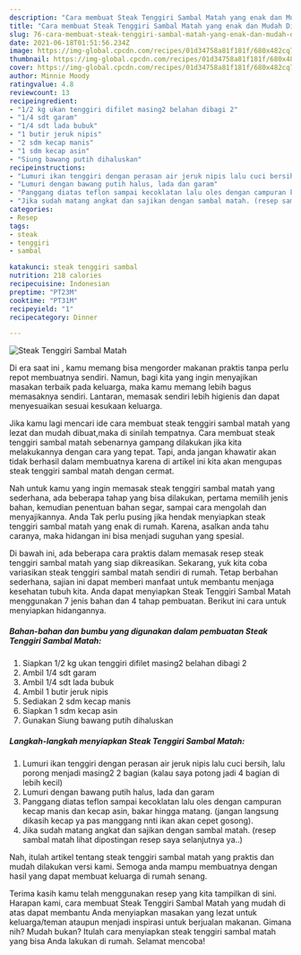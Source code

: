 ```yaml
---
description: "Cara membuat Steak Tenggiri Sambal Matah yang enak dan Mudah Dibuat"
title: "Cara membuat Steak Tenggiri Sambal Matah yang enak dan Mudah Dibuat"
slug: 76-cara-membuat-steak-tenggiri-sambal-matah-yang-enak-dan-mudah-dibuat
date: 2021-06-18T01:51:56.234Z
image: https://img-global.cpcdn.com/recipes/01d34758a81f181f/680x482cq70/steak-tenggiri-sambal-matah-foto-resep-utama.jpg
thumbnail: https://img-global.cpcdn.com/recipes/01d34758a81f181f/680x482cq70/steak-tenggiri-sambal-matah-foto-resep-utama.jpg
cover: https://img-global.cpcdn.com/recipes/01d34758a81f181f/680x482cq70/steak-tenggiri-sambal-matah-foto-resep-utama.jpg
author: Minnie Moody
ratingvalue: 4.8
reviewcount: 13
recipeingredient:
- "1/2 kg ukan tenggiri difilet masing2 belahan dibagi 2"
- "1/4 sdt garam"
- "1/4 sdt lada bubuk"
- "1 butir jeruk nipis"
- "2 sdm kecap manis"
- "1 sdm kecap asin"
- "Siung bawang putih dihaluskan"
recipeinstructions:
- "Lumuri ikan tenggiri dengan perasan air jeruk nipis lalu cuci bersih, lalu porong menjadi masing2 2 bagian (kalau saya potong jadi 4 bagian di lebih kecil)"
- "Lumuri dengan bawang putih halus, lada dan garam"
- "Panggang diatas teflon sampai kecoklatan lalu oles dengan campuran kecap manis dan kecap asin, bakar hingga matang. (jangan langsung dikasih kecap ya pas manggang nnti ikan akan cepet gosong)."
- "Jika sudah matang angkat dan sajikan dengan sambal matah. (resep sambal matah lihat dipostingan resep saya selanjutnya ya..)"
categories:
- Resep
tags:
- steak
- tenggiri
- sambal

katakunci: steak tenggiri sambal 
nutrition: 218 calories
recipecuisine: Indonesian
preptime: "PT23M"
cooktime: "PT31M"
recipeyield: "1"
recipecategory: Dinner

---
```



![Steak Tenggiri Sambal Matah](https://img-global.cpcdn.com/recipes/01d34758a81f181f/680x482cq70/steak-tenggiri-sambal-matah-foto-resep-utama.jpg)

Di era  saat ini , kamu memang bisa mengorder makanan praktis tanpa perlu repot membuatnya sendiri. Namun, bagi kita yang ingin menyajikan masakan terbaik pada keluarga, maka kamu memang lebih bagus memasaknya sendiri. Lantaran, memasak sendiri lebih higienis dan dapat menyesuaikan sesuai kesukaan keluarga.

Jika kamu lagi mencari ide cara membuat steak tenggiri sambal matah yang lezat dan mudah dibuat,maka di sinilah tempatnya. Cara membuat steak tenggiri sambal matah  sebenarnya gampang dilakukan jika kita melakukannya dengan cara yang tepat. Tapi, anda jangan khawatir akan tidak berhasil dalam membuatnya 
karena di artikel ini kita akan mengupas steak tenggiri sambal matah dengan cermat.  



Nah untuk kamu yang ingin memasak steak tenggiri sambal matah yang sederhana, ada beberapa tahap yang bisa dilakukan, pertama memilih jenis bahan, kemudian penentuan bahan segar, sampai cara mengolah dan menyajikannya. Anda Tak perlu pusing jika hendak menyiapkan steak tenggiri sambal matah yang enak di rumah. Karena, asalkan anda  tahu caranya, maka hidangan ini bisa menjadi suguhan yang spesial.

Di bawah ini, ada beberapa cara praktis  dalam memasak resep steak tenggiri sambal matah yang siap dikreasikan. Sekarang, yuk kita coba variasikan steak tenggiri sambal matah sendiri di rumah. Tetap berbahan sederhana, sajian ini dapat memberi manfaat untuk membantu menjaga kesehatan tubuh kita. Anda dapat menyiapkan Steak Tenggiri Sambal Matah menggunakan 7 jenis bahan dan 4 tahap pembuatan. Berikut ini cara untuk menyiapkan hidangannya.

<!--inarticleads1-->

##### Bahan-bahan dan bumbu yang digunakan dalam pembuatan Steak Tenggiri Sambal Matah:

1. Siapkan 1/2 kg ukan tenggiri difilet masing2 belahan dibagi 2
1. Ambil 1/4 sdt garam
1. Ambil 1/4 sdt lada bubuk
1. Ambil 1 butir jeruk nipis
1. Sediakan 2 sdm kecap manis
1. Siapkan 1 sdm kecap asin
1. Gunakan Siung bawang putih dihaluskan




<!--inarticleads2-->

##### Langkah-langkah menyiapkan Steak Tenggiri Sambal Matah:

1. Lumuri ikan tenggiri dengan perasan air jeruk nipis lalu cuci bersih, lalu porong menjadi masing2 2 bagian (kalau saya potong jadi 4 bagian di lebih kecil)
1. Lumuri dengan bawang putih halus, lada dan garam
1. Panggang diatas teflon sampai kecoklatan lalu oles dengan campuran kecap manis dan kecap asin, bakar hingga matang. (jangan langsung dikasih kecap ya pas manggang nnti ikan akan cepet gosong).
1. Jika sudah matang angkat dan sajikan dengan sambal matah. (resep sambal matah lihat dipostingan resep saya selanjutnya ya..)




Nah, itulah artikel tentang  steak tenggiri sambal matah  yang praktis dan mudah dilakukan versi kami. Semoga anda mampu membuatnya dengan hasil yang dapat membuat keluarga di rumah senang. 

Terima kasih kamu telah menggunakan resep yang kita tampilkan di sini. Harapan kami, cara membuat  Steak Tenggiri Sambal Matah yang mudah di atas dapat membantu Anda menyiapkan masakan yang lezat untuk keluarga/teman ataupun menjadi inspirasi untuk berjualan makanan. Gimana nih? Mudah bukan? Itulah cara menyiapkan steak tenggiri sambal matah yang bisa Anda lakukan di rumah. Selamat mencoba!

